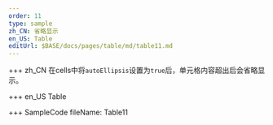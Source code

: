 ```yaml
--- 
order: 11
type: sample
zh_CN: 省略显示
en_US: Table
editUrl: $BASE/docs/pages/table/md/table11.md
---
```


+++ zh_CN
在cells中将<Code>autoEllipsis</Code>设置为<Code>true</Code>后，单元格内容超出后会省略显示。

+++ en_US
Table

+++ SampleCode
fileName: Table11

